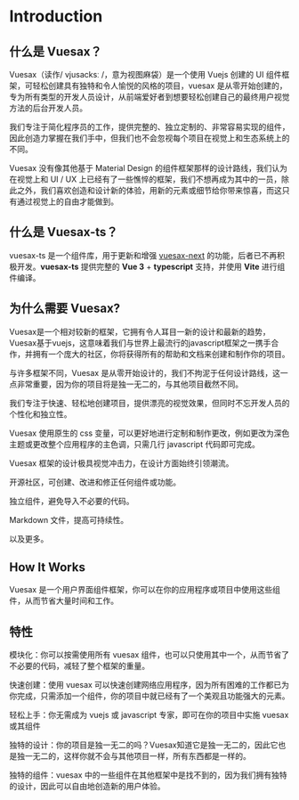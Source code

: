 # Introduction

## 什么是 Vuesax？

Vuesax（读作/ vjusacksː /，意为视图麻袋）是一个使用 Vuejs 创建的 UI 组件框架，可轻松创建具有独特和令人愉悦的风格的项目，vuesax 是从零开始创建的，专为所有类型的开发人员设计，从前端爱好者到想要轻松创建自己的最终用户视觉方法的后台开发人员。

我们专注于简化程序员的工作，提供完整的、独立定制的、非常容易实现的组件，因此创造力掌握在我们手中，但我们也不会忽视每个项目在视觉上和生态系统上的不同。

Vuesax 没有像其他基于 Material Design 的组件框架那样的设计路线，我们认为在视觉上和 UI / UX 上已经有了一些憔悴的框架，我们不想再成为其中的一员，除此之外，我们喜欢创造和设计新的体验，用新的元素或细节给你带来惊喜，而这只有通过视觉上的自由才能做到。

## 什么是 Vuesax-ts？

vuesax-ts 是一个组件库，用于更新和增强 [vuesax-next](https://github.com/lusaxweb/vuesax-next) 的功能，后者已不再积极开发。**vuesax-ts** 提供完整的 **Vue 3** + **typescript** 支持，并使用 **Vite** 进行组件编译。

## 为什么需要 Vuesax?

Vuesax是一个相对较新的框架，它拥有令人耳目一新的设计和最新的趋势，Vuesax基于vuejs，这意味着我们与世界上最流行的javascript框架之一携手合作，并拥有一个庞大的社区，你将获得所有的帮助和文档来创建和制作你的项目。

与许多框架不同，Vuesax 是从零开始设计的，我们不拘泥于任何设计路线，这一点非常重要，因为你的项目将是独一无二的，与其他项目截然不同。

我们专注于快速、轻松地创建项目，提供漂亮的视觉效果，但同时不忘开发人员的个性化和独立性。

Vuesax 使用原生的 css 变量，可以更好地进行定制和制作更改，例如更改为深色主题或更改整个应用程序的主色调，只需几行 javascript 代码即可完成。

Vuesax 框架的设计极具视觉冲击力，在设计方面始终引领潮流。

开源社区，可创建、改进和修正任何组件或功能。

独立组件，避免导入不必要的代码。

Markdown 文件，提高可持续性。

以及更多。

## How It Works

Vuesax 是一个用户界面组件框架，你可以在你的应用程序或项目中使用这些组件，从而节省大量时间和工作。

## 特性

模块化：你可以按需使用所有 vuesax 组件，也可以只使用其中一个，从而节省了不必要的代码，减轻了整个框架的重量。

快速创建：使用 vuesax 可以快速创建网络应用程序，因为所有困难的工作都已为你完成，只需添加一个组件，你的项目中就已经有了一个美观且功能强大的元素。

轻松上手：你无需成为 vuejs 或 javascript 专家，即可在你的项目中实施 vuesax 或其组件

独特的设计：你的项目是独一无二的吗？Vuesax知道它是独一无二的，因此它也是独一无二的，这样你就不会与其他项目一样，所有东西都是一样的。

独特的组件：vuesax 中的一些组件在其他框架中是找不到的，因为我们拥有独特的设计，因此可以自由地创造新的用户体验。
